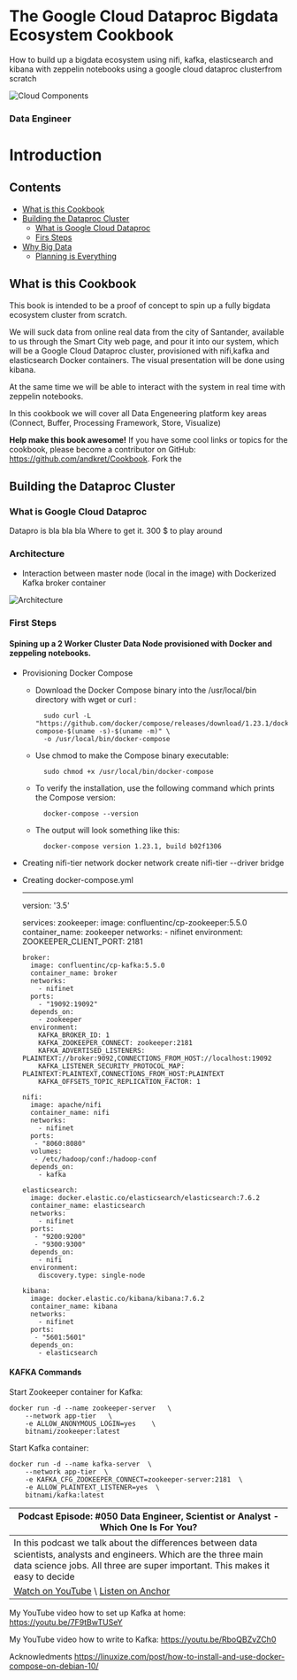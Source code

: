 # The Google Cloud Dataproc Bigdata Ecosystem Cookbook
How to build up a bigdata ecosystem using nifi, kafka, elasticsearch and kibana with zeppelin notebooks using a google cloud dataproc clusterfrom scratch

![Cloud Components](/images/00-Dataproc.png)

### Data Engineer

Introduction
============

## Contents

- [What is this Cookbook](README.md#what-is-this-cookbook)
- [Building the Dataproc Cluster](README.md#building-the-dataproc-cluster)
  - [What is Google Cloud Dataproc](README.md#what-is-google-cloud-dataproc)
  - [Firs Steps](README.md#first-steps)
- [Why Big Data](03-AdvancedSkills.md#why-big-data)
    - [Planning is Everything](03-AdvancedSkills.md#planning-is-everything)


## What is this Cookbook

This book is intended to be a proof of concept to spin up a fully bigdata ecosystem cluster from scratch. 

We will suck data from online real data from the city of Santander, available to us through the Smart City web page, and pour it into our system, which will be a Google Cloud Dataproc cluster, provisioned with nifi,kafka and elasticsearch Docker containers. The visual presentation will be done using kibana.

At the same time we will be able to interact with the system in real time with zeppelin notebooks.

In this cookbook we will cover all Data Engeneering platform key areas (Connect, Buffer, Processing Framework, Store, Visualize)

**Help make this book awesome!**
If you have some cool links or topics for the cookbook, please become a
contributor on GitHub: <https://github.com/andkret/Cookbook>. Fork the

## Building the Dataproc Cluster

### What is Google Cloud Dataproc 

Datapro is bla bla bla
Where to get it.
300 $ to play around

### Architecture
- Interaction between master node (local in the image) with Dockerized Kafka broker container

![Architecture](/images/10_kafka_configuration.png)

### First Steps

#### Spining up a 2 Worker Cluster Data Node provisioned with Docker and zeppeling notebooks.

- Provisioning Docker Compose
  
	- Download the Docker Compose binary into the /usr/local/bin directory with wget or curl :
    
            sudo curl -L "https://github.com/docker/compose/releases/download/1.23.1/docker-compose-$(uname -s)-$(uname -m)" \
    		-o /usr/local/bin/docker-compose
    
	- Use chmod to make the Compose binary executable:
  
      		sudo chmod +x /usr/local/bin/docker-compose
  
	- To verify the installation, use the following command which prints the Compose version:
  
      		docker-compose --version
    
	- The output will look something like this:  
    
      		docker-compose version 1.23.1, build b02f1306

- Creating nifi-tier network
	docker network create nifi-tier --driver bridge	

- Creating docker-compose.yml


	---
	version: '3.5'

	services:
	  zookeeper:
	    image: confluentinc/cp-zookeeper:5.5.0
	    container_name: zookeeper
	    networks: 
	      - nifinet
	    environment:
	      ZOOKEEPER_CLIENT_PORT: 2181

	  broker:
	    image: confluentinc/cp-kafka:5.5.0
	    container_name: broker
	    networks: 
	      - nifinet
	    ports:
	      - "19092:19092"
	    depends_on:
	      - zookeeper
	    environment:
	      KAFKA_BROKER_ID: 1
	      KAFKA_ZOOKEEPER_CONNECT: zookeeper:2181
	      KAFKA_ADVERTISED_LISTENERS: PLAINTEXT://broker:9092,CONNECTIONS_FROM_HOST://localhost:19092
	      KAFKA_LISTENER_SECURITY_PROTOCOL_MAP: PLAINTEXT:PLAINTEXT,CONNECTIONS_FROM_HOST:PLAINTEXT
	      KAFKA_OFFSETS_TOPIC_REPLICATION_FACTOR: 1

	  nifi:
	    image: apache/nifi
	    container_name: nifi
	    networks: 
	      - nifinet
	    ports:
	     - "8060:8080"
	    volumes:
	     - /etc/hadoop/conf:/hadoop-conf
	    depends_on:
	      - kafka

	  elasticsearch:
	    image: docker.elastic.co/elasticsearch/elasticsearch:7.6.2
	    container_name: elasticsearch
	    networks: 
	      - nifinet
	    ports:
	     - "9200:9200"
	     - "9300:9300"
	    depends_on:
	      - nifi
	    environment:
	      discovery.type: single-node    

	  kibana:
	    image: docker.elastic.co/kibana/kibana:7.6.2
	    container_name: kibana
	    networks: 
	      - nifinet
	    ports:
	     - "5601:5601"
	    depends_on:
	      - elasticsearch

#### KAFKA Commands

Start Zookeeper container for Kafka:

    docker run -d --name zookeeper-server   \
        --network app-tier   \
        -e ALLOW_ANONYMOUS_LOGIN=yes    \
        bitnami/zookeeper:latest

Start Kafka container:

    docker run -d --name kafka-server  \
        --network app-tier  \
        -e KAFKA_CFG_ZOOKEEPER_CONNECT=zookeeper-server:2181  \
        -e ALLOW_PLAINTEXT_LISTENER=yes  \
        bitnami/kafka:latest



| Podcast Episode: #050 Data Engineer, Scientist or Analyst - Which One Is For You?
|-----------------------------------------------------------------------------------
| In this podcast we talk about the diﬀerences between data scientists, analysts and engineers. Which are the three main data science jobs. All three are super important. This makes it easy to decide
| [Watch on YouTube](https://youtu.be/64TYZETOEdQ) \ [Listen on Anchor](https://anchor.fm/andreaskayy/episodes/050-Data-Engineer-Scientist-or-Analyst-Which-One-Is-For-You-e45ibl)


My YouTube video how to set up Kafka at home:
<https://youtu.be/7F9tBwTUSeY>

My YouTube video how to write to Kafka: <https://youtu.be/RboQBZvZCh0>

Acknowledments
https://linuxize.com/post/how-to-install-and-use-docker-compose-on-debian-10/

